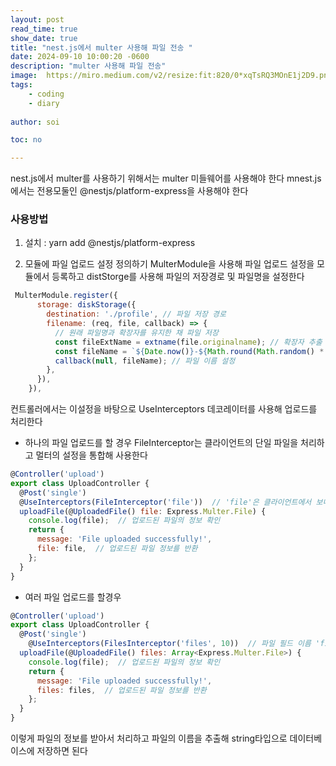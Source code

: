 ```yaml
---
layout: post
read_time: true
show_date: true
title: "nest.js에서 multer 사용해 파일 전송 "
date: 2024-09-10 10:00:20 -0600
description: "multer 사용해 파일 전송"
image:  https://miro.medium.com/v2/resize:fit:820/0*xqTsRQ3MOnE1j2D9.png
tags: 
    - coding
    - diary
   
author: soi

toc: no

---
```


nest.js에서 multer를 사용하기 위해서는 multer 미들웨어를 사용해야 한다
mnest.js에서는 전용모둘인  @nestjs/platform-express을 사용해야 한다

### 사용방법
1. 설치 : yarn add @nestjs/platform-express

2. 모듈에 파일 업로드 설정 정의하기
MulterModule을 사용해 파일 업로드 설정을 모듈에서 등록하고 distStorge를 사용해 파일의 저장경로 및 파일명을 설정한다 
```javascript
 MulterModule.register({
      storage: diskStorage({
        destination: './profile', // 파일 저장 경로
        filename: (req, file, callback) => {
          // 원래 파일명과 확장자를 유지한 채 파일 저장
          const fileExtName = extname(file.originalname); // 확장자 추출
          const fileName = `${Date.now()}-${Math.round(Math.random() * 1e9)}${fileExtName}`; // 유니크한 파일 이름 생성
          callback(null, fileName); // 파일 이름 설정
        },
      }),
    }),
```
컨트롤러에서는 이설정을 바탕으로 UseInterceptors 데코레이터를 사용해 업로드를 처리한다

- 하나의 파일 업로드를 할 경우
FileInterceptor는 클라이언트의 단일 파일을 처리하고 멀터의 설정을 통합해 사용한다 
```javascript
@Controller('upload')
export class UploadController {
  @Post('single')
  @UseInterceptors(FileInterceptor('file'))  // 'file'은 클라이언트에서 보내는 파일 필드 이름
  uploadFile(@UploadedFile() file: Express.Multer.File) {
    console.log(file);  // 업로드된 파일의 정보 확인
    return {
      message: 'File uploaded successfully!',
      file: file,  // 업로드된 파일 정보를 반환
    };
  }
}

```

- 여러 파일 업로드를 할경우 
``` javascript
@Controller('upload')
export class UploadController {
  @Post('single')
    @UseInterceptors(FilesInterceptor('files', 10))  // 파일 필드 이름 'files', 최대 10개 파일 처리
  uploadFile(@UploadedFile() files: Array<Express.Multer.File>) {
    console.log(file);  // 업로드된 파일의 정보 확인
    return {
      message: 'File uploaded successfully!',
      files: files,  // 업로드된 파일 정보를 반환
    };
  }
}
``` 
이렇게 파일의 정보를 받아서 처리하고 파일의 이름을 추출해 string타입으로 데이터베이스에 저장하면 된다 